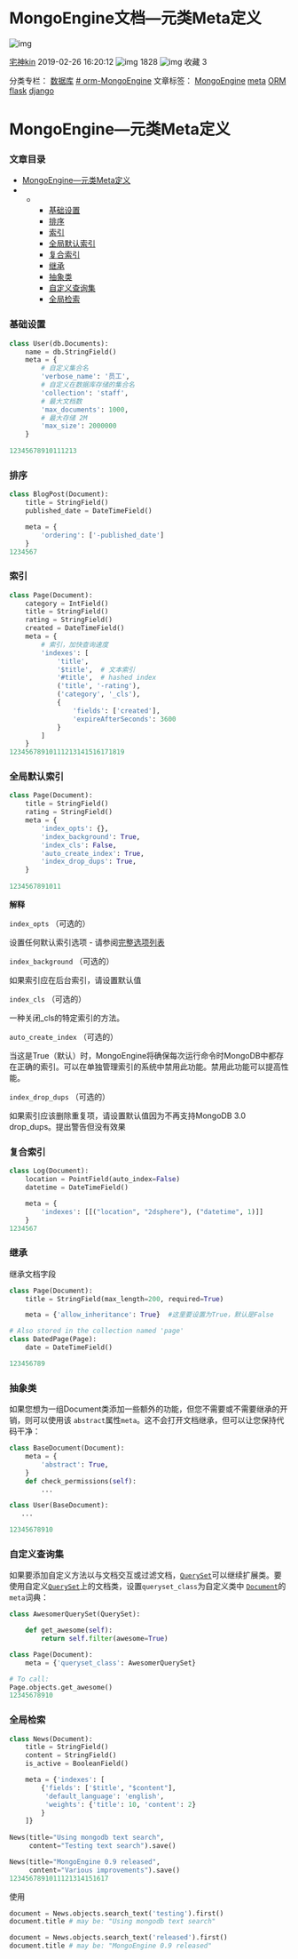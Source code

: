 # MongoEngine文档—元类Meta定义

![img](https://csdnimg.cn/release/blogv2/dist/pc/img/translate.png)

[宅神kin](https://house.blog.csdn.net/) 2019-02-26 16:20:12 ![img](https://csdnimg.cn/release/blogv2/dist/pc/img/articleReadEyes.png) 1828 ![img](https://csdnimg.cn/release/blogv2/dist/pc/img/tobarCollect.png) 收藏 3

分类专栏： [数据库](https://blog.csdn.net/weixin_42042680/category_8082232.html) [# orm-MongoEngine](https://blog.csdn.net/weixin_42042680/category_9292524.html) 文章标签： [MongoEngine](https://www.csdn.net/gather_2f/MtjaQg5sMjE5NDQtYmxvZwO0O0OO0O0O.html) [meta](https://www.csdn.net/gather_27/MtTaEg0sNTM0NTItYmxvZwO0O0OO0O0O.html) [ORM](https://www.csdn.net/gather_25/MtTaEg0sMTkwNjUtYmxvZwO0O0OO0O0O.html) [flask](https://www.csdn.net/gather_20/MtTaEg0sMzMwODEtYmxvZwO0O0OO0O0O.html) [django](https://www.csdn.net/gather_25/MtTaEg0sMzU4NjUtYmxvZwO0O0OO0O0O.html)

# MongoEngine—元类Meta定义



### 文章目录

- [MongoEngine—元类Meta定义](https://house.blog.csdn.net/article/details/87937428#MongoEngineMeta_0)
- - - [基础设置](https://house.blog.csdn.net/article/details/87937428#_3)
    - [排序](https://house.blog.csdn.net/article/details/87937428#_21)
    - [索引](https://house.blog.csdn.net/article/details/87937428#_33)
    - [全局默认索引](https://house.blog.csdn.net/article/details/87937428#_57)
    - [复合索引](https://house.blog.csdn.net/article/details/87937428#_95)
    - [继承](https://house.blog.csdn.net/article/details/87937428#_107)
    - [抽象类](https://house.blog.csdn.net/article/details/87937428#_123)
    - [自定义查询集](https://house.blog.csdn.net/article/details/87937428#_140)
    - [全局检索](https://house.blog.csdn.net/article/details/87937428#_157)



### 基础设置

```python
class User(db.Documents):
    name = db.StringField()
    meta = {
        # 自定义集合名
        'verbose_name': '员工',
        # 自定义在数据库存储的集合名
        'collection': 'staff',
        # 最大文档数
        'max_documents': 1000,
        # 最大存储 2M
        'max_size': 2000000
    } 
    
12345678910111213
```

### 排序

```python
class BlogPost(Document):
    title = StringField()
    published_date = DateTimeField()

    meta = {
        'ordering': ['-published_date']
    }
1234567
```

### 索引

```python
class Page(Document):
    category = IntField()
    title = StringField()
    rating = StringField()
    created = DateTimeField()
    meta = {
        # 索引，加快查询速度
        'indexes': [
            'title',
            '$title',  # 文本索引
            '#title',  # hashed index
            ('title', '-rating'),
            ('category', '_cls'),
            {
                'fields': ['created'],
                'expireAfterSeconds': 3600
            }
        ]
    }
12345678910111213141516171819
```

### 全局默认索引

```python
class Page(Document):
    title = StringField()
    rating = StringField()
    meta = {
        'index_opts': {},
        'index_background': True,
        'index_cls': False,
        'auto_create_index': True,
        'index_drop_dups': True,
    }
    
1234567891011
```

**解释**

`index_opts` （可选的）

设置任何默认索引选项 - 请参阅[完整选项列表](https://docs.mongodb.com/manual/reference/method/db.collection.createIndex/#db.collection.createIndex)

`index_background` （可选的）

如果索引应在后台索引，请设置默认值

`index_cls` （可选的）

一种关闭_cls的特定索引的方法。

`auto_create_index` （可选的）

当这是True（默认）时，MongoEngine将确保每次运行命令时MongoDB中都存在正确的索引。可以在单独管理索引的系统中禁用此功能。禁用此功能可以提高性能。

`index_drop_dups` （可选的）

如果索引应该删除重复项，请设置默认值因为不再支持MongoDB 3.0 drop_dups。提出警告但没有效果

### 复合索引

```python
class Log(Document):
    location = PointField(auto_index=False)
    datetime = DateTimeField()

    meta = {
        'indexes': [[("location", "2dsphere"), ("datetime", 1)]]
    }
1234567
```

### 继承

继承文档字段

```python
class Page(Document):
    title = StringField(max_length=200, required=True)

    meta = {'allow_inheritance': True}  #这里要设置为True，默认是False

# Also stored in the collection named 'page'
class DatedPage(Page):
    date = DateTimeField()

123456789
```

### 抽象类

如果您想为一组Document类添加一些额外的功能，但您不需要或不需要继承的开销，则可以使用该 `abstract`属性`meta`。这不会打开文档继承，但可以让您保持代码干净：

```python
class BaseDocument(Document):
    meta = {
        'abstract': True,
    }
    def check_permissions(self):
        ...

class User(BaseDocument):
   ...

12345678910
```

### 自定义查询集

如果要添加自定义方法以与文档交互或过滤文档，[`QuerySet`](http://docs.mongoengine.org/apireference.html#mongoengine.queryset.QuerySet)可以继续扩展类。要使用自定义[`QuerySet`](http://docs.mongoengine.org/apireference.html#mongoengine.queryset.QuerySet)上的文档类，设置`queryset_class`为自定义类中 [`Document`](http://docs.mongoengine.org/apireference.html#mongoengine.Document)的`meta`词典：

```python
class AwesomerQuerySet(QuerySet):

    def get_awesome(self):
        return self.filter(awesome=True)

class Page(Document):
    meta = {'queryset_class': AwesomerQuerySet}

# To call:
Page.objects.get_awesome()
12345678910
```

### 全局检索

```python
class News(Document):
    title = StringField()
    content = StringField()
    is_active = BooleanField()

    meta = {'indexes': [
        {'fields': ['$title', "$content"],
         'default_language': 'english',
         'weights': {'title': 10, 'content': 2}
        }
    ]}
    
News(title="Using mongodb text search",
     content="Testing text search").save()

News(title="MongoEngine 0.9 released",
     content="Various improvements").save()
1234567891011121314151617
```

使用

```python
document = News.objects.search_text('testing').first()
document.title # may be: "Using mongodb text search"

document = News.objects.search_text('released').first()
document.title # may be: "MongoEngine 0.9 released"
```